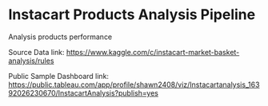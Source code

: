 # Instacart Products Analysis Pipeline
Analysis products performance 

Source Data link: https://www.kaggle.com/c/instacart-market-basket-analysis/rules

Public Sample Dashboard link: https://public.tableau.com/app/profile/shawn2408/viz/Instacartanalysis_16392026230670/InstacartAnalysis?publish=yes
